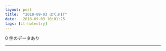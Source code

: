 ```yaml
---
layout: post
title:  "2018-09-03 はてぶIT"
date:   2018-09-03 10:01:25
tags: [it-hotentry]
---
```

0 件のデータあり

<hr>
